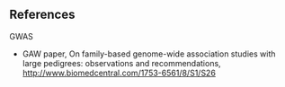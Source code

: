 ## References

GWAS

* GAW paper, On family-based genome-wide association studies with large pedigrees: observations and recommendations, http://www.biomedcentral.com/1753-6561/8/S1/S26
